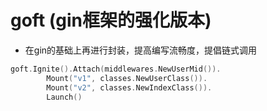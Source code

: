 # goft (gin框架的强化版本)
-  在gin的基础上再进行封装，提高编写流畅度，提倡链式调用
```go
goft.Ignite().Attach(middlewares.NewUserMid()).
		Mount("v1", classes.NewUserClass()).
		Mount("v2", classes.NewIndexClass()).
		Launch()
```